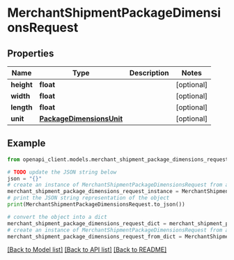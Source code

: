# MerchantShipmentPackageDimensionsRequest


## Properties

Name | Type | Description | Notes
------------ | ------------- | ------------- | -------------
**height** | **float** |  | [optional] 
**width** | **float** |  | [optional] 
**length** | **float** |  | [optional] 
**unit** | [**PackageDimensionsUnit**](PackageDimensionsUnit.md) |  | [optional] 

## Example

```python
from openapi_client.models.merchant_shipment_package_dimensions_request import MerchantShipmentPackageDimensionsRequest

# TODO update the JSON string below
json = "{}"
# create an instance of MerchantShipmentPackageDimensionsRequest from a JSON string
merchant_shipment_package_dimensions_request_instance = MerchantShipmentPackageDimensionsRequest.from_json(json)
# print the JSON string representation of the object
print(MerchantShipmentPackageDimensionsRequest.to_json())

# convert the object into a dict
merchant_shipment_package_dimensions_request_dict = merchant_shipment_package_dimensions_request_instance.to_dict()
# create an instance of MerchantShipmentPackageDimensionsRequest from a dict
merchant_shipment_package_dimensions_request_from_dict = MerchantShipmentPackageDimensionsRequest.from_dict(merchant_shipment_package_dimensions_request_dict)
```
[[Back to Model list]](../README.md#documentation-for-models) [[Back to API list]](../README.md#documentation-for-api-endpoints) [[Back to README]](../README.md)


